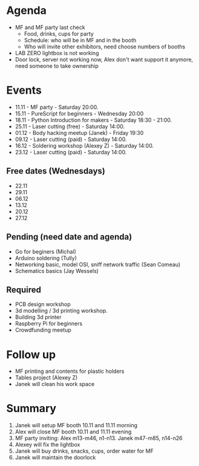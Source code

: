 # Agenda

- MF and MF party last check   
    * Food, drinks, cups for party
    * Schedule: who will be in MF and in the booth    
    * Who will invite other exhibitors, need choose numbers of booths    
- LAB ZERO lightbox is not working   
- Door lock, server not working now, Alex don't want support it anymore, need someone to take ownership

# Events

- 11.11 - MF party - Saturday 20:00.  
- 15.11 - PureScript for beginners - Wednesday 20:00
- 18.11 - Python Introduction for makers - Saturday 18:30 - 21:00.  
- 25.11 - Laser cutting (free) - Saturday 14:00.
- 01.12 - Body hacking meetup (Janek) - Friday 19:30
- 09.12 - Laser cutting (paid) - Saturday 14:00.    
- 16.12 - Soldering workshop (Alexey Z) - Saturday 14:00.   
- 23.12 - Laser cutting (paid) - Saturday 14:00.    

## Free dates (Wednesdays)

- 22.11  
- 29.11   
- 06.12
- 13.12
- 20.12
- 27.12

## Pending (need date and agenda)

- Go for beginers (Michal)   
- Arduino soldering (Tully)
- Networking basic, model OSI, sniff network traffic (Sean Comeau)   
- Schematics basics (Jay Wessels)   

## Required

- PCB design workshop 
- 3d modelling / 3d printing workshop.    
- Building 3d printer   
- Raspberry Pi for beginners   
- Crowdfunding meetup    

# Follow up

- MF printing and contents for plastic holders
- Tables project (Alexey Z)   
- Janek will clean his work space

# Summary
1. Janek will setup MF booth 10.11 and 11.11 morning
2. Alex will close MF booth 10.11 and 11.11 evening
3. MF party inviting: Alex m13-m46, n1-n13. Janek m47-m85, n14-n26
4. Alexey will fix the lightbox
5. Janek will buy drinks, snacks, cups, order water for MF  
6. Janek will maintain the doorlock
